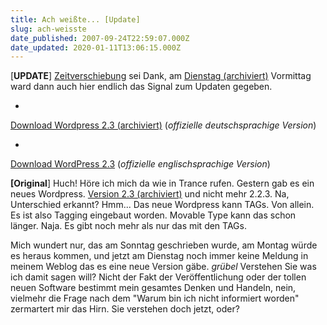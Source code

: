 ```yaml
---
title: Ach weißte... [Update]
slug: ach-weisste
date_published: 2007-09-24T22:59:07.000Z
date_updated: 2020-01-11T13:06:15.000Z
---
```


[**UPDATE**] [Zeitverschiebung](__GHOST_URL__/ach-weisste/#isso-798) sei Dank, am [Dienstag (archiviert)](http://web.archive.org/web/20071011034450/http://blog.wordpress-deutschland.org:80/2007/09/25/wordpress-23-veroeffentlicht.html) Vormittag ward dann auch hier endlich das Signal zum Updaten gegeben.

- 
[Download Wordpress 2.3 (archiviert)](http://web.archive.org/web/20071011034442/http://blog.wordpress-deutschland.org:80/2007/09/25/wordpress-23-de-edition.html) (*offizielle deutschsprachige Version*)

- 
[Download WordPress 2.3](http://wordpress-deutschland.org/download/englisch) (*offizielle englischsprachige Version*)

**[Original**] Huch! Höre ich mich da wie in Trance rufen. Gestern gab es ein neues Wordpress. [Version 2.3 (archiviert)](http://web.archive.org/web/20071011034438/http://blog.wordpress-deutschland.org:80/2007/09/23/zehn-dinge-die-du-ueber-wordpress-23-wissen-solltest.html) und nicht mehr 2.2.3. Na, Unterschied erkannt? Hmm... Das neue Wordpress kann TAGs. Von allein. Es ist also Tagging eingebaut worden. Movable Type kann das schon länger. Naja. Es gibt noch mehr als nur das mit den TAGs.

Mich wundert nur, das am Sonntag geschrieben wurde, am Montag würde es heraus kommen, und jetzt am Dienstag noch immer keine Meldung in meinem Weblog das es eine neue Version gäbe. *grübel* Verstehen Sie was ich damit sagen will? Nicht der Fakt der Veröffentlichung oder der tollen neuen Software bestimmt mein gesamtes Denken und Handeln, nein, vielmehr die Frage nach dem "Warum bin ich nicht informiert worden" zermartert mir das Hirn. Sie verstehen doch jetzt, oder?
